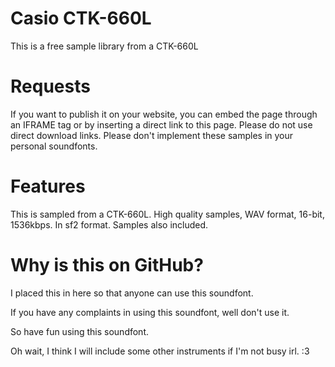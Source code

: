 # Casio CTK-660L
This is a free sample library from a CTK-660L

# Requests
If you want to publish it on your website, you can embed the page through an IFRAME tag or by inserting a direct link to this page. Please do not use direct download links. 
Please don't implement these samples in your personal soundfonts.

# Features
This is sampled from a CTK-660L.
High quality samples, WAV format, 16-bit, 1536kbps.
In sf2 format.
Samples also included.

# Why is this on GitHub?
I placed this in here so that anyone can use this soundfont.

If you have any complaints in using this soundfont, well don't use it.

So have fun using this soundfont.

Oh wait, I think I will include some other instruments if I'm not busy irl. :3
